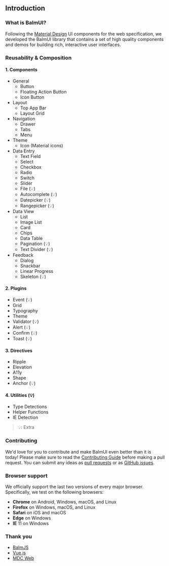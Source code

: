 ## Introduction

### What is BalmUI?

Following the [Material Design](https://material.io/components/) UI components for the web specification, we developed the BalmUI library that contains a set of high quality components and demos for building rich, interactive user interfaces.

### Reusability & Composition

#### 1. Components

- General
  - Button
  - Floating Action Button
  - Icon Button
- Layout
  - Top App Bar
  - Layout Grid
- Navigation
  - Drawer
  - Tabs
  - Menu
- Theme
  - Icon (Material icons)
- Data Entry
  - Text Field
  - Select
  - Checkbox
  - Radio
  - Switch
  - Slider
  - File (💡)
  - Autocomplete (💡)
  - Datepicker (💡)
  - Rangepicker (💡)
- Data View
  - List
  - Image List
  - Card
  - Chips
  - Data Table
  - Pagination (💡)
  - Text Divider (💡)
- Feedback
  - Dialog
  - Snackbar
  - Linear Progress
  - Skeleton (💡)

#### 2. Plugins

- Event (💡)
- Grid
- Typography
- Theme
- Validator (💡)
- Alert (💡)
- Confirm (💡)
- Toast (💡)

#### 3. Directives

- Ripple
- Elevation
- A11y
- Shape
- Anchor (💡)

#### 4. Utilities (💡)

- Type Detections
- Helper Functions
- IE Detection

> 💡: Extra

### Contributing

We'd love for you to contribute and make BalmUI even better than it is today! Please make sure to read the [Contributing Guide](https://github.com/balmjs/balm-ui/blob/master/CONTRIBUTING.md) before making a pull request. You can submit any ideas as [pull requests](https://github.com/balmjs/balm-ui/pulls) or as [GitHub issues](https://github.com/balmjs/balm-ui/issues).

### Browser support

We officially support the last two versions of every major browser. Specifically, we test on the following browsers:

- **Chrome** on Android, Windows, macOS, and Linux
- **Firefox** on Windows, macOS, and Linux
- **Safari** on iOS and macOS
- **Edge** on Windows
- **IE** 11 on Windows

### Thank you

- [BalmJS](https://balmjs.com/)
- [Vue.js](https://vuejs.org/)
- [MDC Web](https://material.io/components/)
